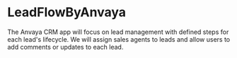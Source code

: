 # LeadFlowByAnvaya
The Anvaya CRM app will focus on lead management with defined steps for each lead's lifecycle. We will assign sales agents to leads and allow users to add comments or updates to each lead.
